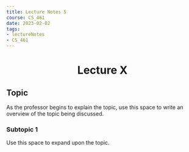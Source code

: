 ```yaml
---
title: Lecture Notes 5
course: CS_461
date: 2023-02-02
tags: 
- lectureNotes
- CS_461
---
```


<center><h1>Lecture X</h1></center>

## Topic
As the professor begins to explain the topic, use this space to write an overview of the topic being discussed.

### Subtopic 1
Use this space to expand upon the topic.

